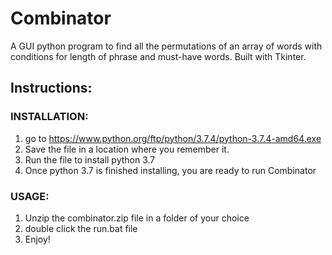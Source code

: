 # Combinator
A GUI python program to find all the permutations of an array of words with conditions for length of phrase and must-have words. Built with Tkinter.

## Instructions:

### INSTALLATION:

1) go to https://www.python.org/ftp/python/3.7.4/python-3.7.4-amd64.exe
2) Save the file in a location where you remember it. 
3) Run the file to install python 3.7
4) Once python 3.7 is finished installing, you are ready to run Combinator

### USAGE:

1) Unzip the combinator.zip file in a folder of your choice
2) double click the run.bat file
3) Enjoy!

